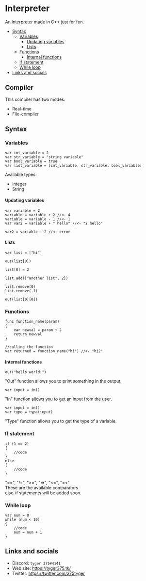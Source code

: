 # Interpreter

An interpreter made in C++ just for fun.

- [Syntax](#Syntax)
  - [Variables](#Variables)
    - [Updating variables](#Updating-variables)
    - [Lists](#Lists)
  - [Functions](#Functions)
    - [Internal functions](#Internal-functions)
  - [If statement](#If-statement)
  - [While loop](#While-loop)
- [Links and socials](#Links-and-socials)

## Compiler

This compiler has two modes: <br>
- Real-time
- File-compiler

## Syntax

### Variables
```
var int_variable = 2
var str_variable = "string variable"
var bool_variable = true
var list_variable = [int_variable, str_variable, bool_variable]
```

Available types:<br>
- Integer
- String

#### Updating variables

```
var variable = 2
variable = variable + 2 //<- 4
variable = variable - 1 //<- 1
var var2 = variable + " hello" //<- "2 hello"

var2 = variable - 2 //<- error
```

#### Lists

```
var list = ["hi"]

out(list[0])

list[0] = 2

list.add(["another list", 2])

list.remove(0)
list.remove(-1)

out(list[0][0])
```

### Functions

```
func function_name(param)
{
    var newval = param + 2
    return newval
}

//calling the function
var returned = function_name("hi") //<- "hi2"
```

#### Internal functions

```
out("hello world!")
```

"Out" function allows you to print something in the output. <br>

```
var input = in()
```

"In" function allows you to get an input from the user. <br>

```
var input = in()
var type = type(input)
```

"Type" function allows you to get the type of a variable. <br> 

### If statement

```
if (1 == 2)
{
    //code
}
else
{
    //code
}
```

"==",
"!=",
">=",
"=>",
"<=",
"=<" <br>
These are the available comparators<br>
else-if statements will be added soon.

### While loop

```
var num = 0
while (num < 10)
{
    //code
    num = num + 1
}
```

## Links and socials

- Discord: `tyger 375#4141`<br>
- Web site: https://tyger375.tk/ <br>
- Twitter: https://twitter.com/375tyger <br>
